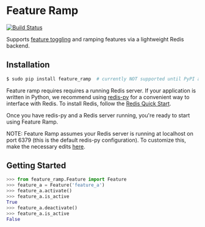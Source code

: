 # Feature Ramp
[![Build Status](https://travis-ci.org/venmo/feature_ramp.svg?branch=master)](https://travis-ci.org/venmo/feature_ramp)

Supports [feature toggling](http://martinfowler.com/bliki/FeatureToggle.html) and ramping features via a lightweight Redis backend.

Installation
------------------
``` python
$ sudo pip install feature_ramp  # currently NOT supported until PyPI approves this package
```

Feature ramp requires requires a running Redis server. If your application is written in Python, we recommend using [redis-py](https://github.com/andymccurdy/redis-py) for a convenient way to interface with Redis. To install Redis, follow the [Redis Quick Start](http://redis.io/topics/quickstart).

Once you have redis-py and a Redis server running, you're ready to start using Feature Ramp.

NOTE: Feature Ramp assumes your Redis server is running at localhost on port 6379 (this is the default redis-py configuration). To customize this, make the necessary edits [here](https://github.com/venmo/feature_ramp/blob/8a49785961fcbb01299329e9a1a994ed6a7b4f34/feature_ramp/__init__.py#L3).

Getting Started
-----------------
``` python
>>> from feature_ramp.Feature import Feature
>>> feature_a = Feature('feature_a')
>>> feature_a.activate()
>>> feature_a.is_active
True
>>> feature_a.deactivate()
>>> feature_a.is_active
False
```

